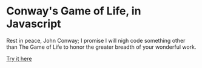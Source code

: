# Conway's Game of Life, in Javascript

Rest in peace, John Conway; I promise I will nigh code something other than The Game of Life to honor the greater breadth of your wonderful work.
 
[Try it here](https://matthewzito.github.io/game-of-life-js/)
